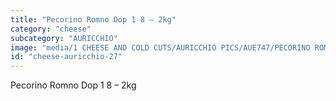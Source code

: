 ```yaml
---
title: "Pecorino Romno Dop 1 8 – 2kg"
category: "cheese"
subcategory: "AURICCHIO"
image: "media/1 CHEESE AND COLD CUTS/AURICCHIO PICS/AUE747/PECORINO ROMNO DOP 1_8 – 2KG.jpg"
id: "cheese-auricchio-27"
---
```


Pecorino Romno Dop 1 8 – 2kg
